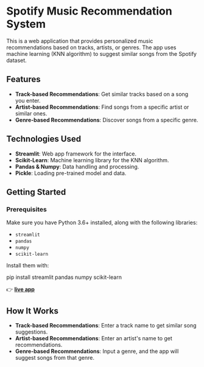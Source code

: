 # Spotify Music Recommendation System

This is a web application that provides personalized music recommendations based on tracks, artists, or genres. The app uses machine learning (KNN algorithm) to suggest similar songs from the Spotify dataset.

## Features

- **Track-based Recommendations**: Get similar tracks based on a song you enter.
- **Artist-based Recommendations**: Find songs from a specific artist or similar ones.
- **Genre-based Recommendations**: Discover songs from a specific genre.

## Technologies Used

- **Streamlit**: Web app framework for the interface.
- **Scikit-Learn**: Machine learning library for the KNN algorithm.
- **Pandas & Numpy**: Data handling and processing.
- **Pickle**: Loading pre-trained model and data.

## Getting Started

### Prerequisites

Make sure you have Python 3.6+ installed, along with the following libraries:

- `streamlit`
- `pandas`
- `numpy`
- `scikit-learn`

Install them with:

pip install streamlit pandas numpy scikit-learn
    
👉 **[live app](https://spotifymusicrecommendation.streamlit.app/)**

## How It Works

- **Track-based Recommendations**: Enter a track name to get similar song suggestions.
- **Artist-based Recommendations**: Enter an artist's name to get recommendations.
- **Genre-based Recommendations**: Input a genre, and the app will suggest songs from that genre.


